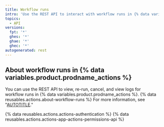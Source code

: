 ```yaml
---
title: Workflow runs
intro: 'Use the REST API to interact with workflow runs in {% data variables.product.prodname_actions %}.'
topics:
  - API
versions:
  fpt: '*'
  ghes: '*'
  ghae: '*'
  ghec: '*'
autogenerated: rest
---
```


## About workflow runs in {% data variables.product.prodname_actions %}

You can use the REST API to view, re-run, cancel, and view logs for workflow runs in {% data variables.product.prodname_actions %}. {% data reusables.actions.about-workflow-runs %} For more information, see "[AUTOTITLE](/actions/managing-workflow-runs)."

{% data reusables.actions.actions-authentication %} {% data reusables.actions.actions-app-actions-permissions-api %}


<!-- Content after this section is automatically generated -->
